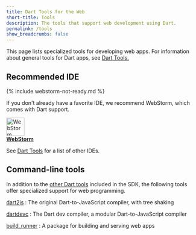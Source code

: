 ```yaml
---
title: Dart Tools for the Web
short-title: Tools
description: The tools that support web development using Dart.
permalink: /tools
show_breadcrumbs: false
---
```


This page lists specialized tools for developing web apps.
For information about general tools for Dart apps, see
[Dart Tools.]({{site.dartlang}}/tools)

<a name="ides"></a>
<h2>Recommended IDE</h2>

{% include webstorm-not-ready.md %}

If you don't already have a favorite IDE,
we recommend WebStorm, which comes with Dart support.

<a href="/tools/webstorm">
<img src="{% asset_path 'webstorm.svg' %}" alt="WebStorm icon" width="48"><br>
<b>WebStorm</b>
</a>

See [Dart Tools]({{site.dartlang}}/tools) for a list of other IDEs.

<a name="other-tools"></a>
<h2>Command-line tools</h2>

In addition to the [other Dart tools]({{site.dartlang}}/tools)
included in the SDK, the following tools
offer specialized support for web programming.

[dart2js](/tools/dart2js)
: The original Dart-to-JavaScript compiler, with tree shaking

[dartdevc](/tools/dartdevc)
: The Dart dev compiler, a modular Dart-to-JavaScript compiler

[build_runner](/tools/build_runner)
: A package for building and serving web apps
